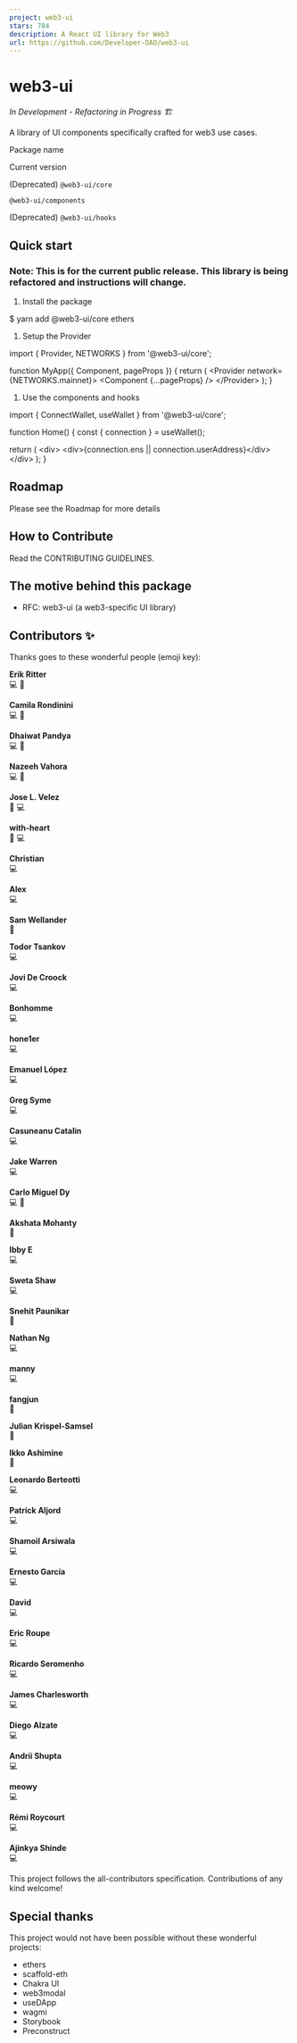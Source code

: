 ```yaml
---
project: web3-ui
stars: 784
description: A React UI library for Web3
url: https://github.com/Developer-DAO/web3-ui
---
```


web3-ui
=======

_In Development - Refactoring in Progress 🏗️_

A library of UI components specifically crafted for web3 use cases.

Package name

Current version

(Deprecated) `@web3-ui/core`

`@web3-ui/components`

(Deprecated) `@web3-ui/hooks`

Quick start
-----------

### Note: This is for the current public release. This library is being refactored and instructions will change.

1.  Install the package

$ yarn add @web3-ui/core ethers

1.  Setup the Provider

import { Provider, NETWORKS } from '@web3-ui/core';

function MyApp({ Component, pageProps }) {
  return (
    <Provider network\={NETWORKS.mainnet}\>
      <Component {...pageProps} />
    </Provider\>
  );
}

1.  Use the components and hooks

import { ConnectWallet, useWallet } from '@web3-ui/core';

function Home() {
  const { connection } \= useWallet();

  return (
    <div\>
      <ConnectWallet />
      <div\>{connection.ens || connection.userAddress}</div\>
    </div\>
  );
}

Roadmap
-------

Please see the Roadmap for more details

How to Contribute
-----------------

Read the CONTRIBUTING GUIDELINES.

The motive behind this package
------------------------------

-   RFC: web3-ui (a web3-specific UI library)

Contributors ✨
--------------

Thanks goes to these wonderful people (emoji key):

  
**Erik Ritter**  
💻 👀

  
**Camila Rondinini**  
💻 👀

  
**Dhaiwat Pandya**  
💻 👀

  
**Nazeeh Vahora**  
💻 📖

  
**Jose L. Velez**  
📖 💻

  
**with-heart**  
👀 💻

  
**Christian**  
💻

  
**Alex**  
💻

  
**Sam Wellander**  
📖

  
**Todor Tsankov**  
💻

  
**Jovi De Croock**  
💻

  
**Bonhomme**  
💻

  
**hone1er**  
💻

  
**Emanuel López**  
💻

  
**Greg Syme**  
💻

  
**Casuneanu Catalin**  
💻

  
**Jake Warren**  
💻

  
**Carlo Miguel Dy**  
💻 📖

  
**Akshata Mohanty**  
📖

  
**Ibby E**  
💻

  
**Sweta Shaw**  
💻

  
**Snehit Paunikar**  
📖

  
**Nathan Ng**  
💻

  
**manny**  
💻

  
**fangjun**  
📖

  
**Julian Krispel-Samsel**  
📖

  
**Ikko Ashimine**  
📖

  
**Leonardo Berteotti**  
💻

  
**Patrick Aljord**  
💻

  
**Shamoil Arsiwala**  
💻

  
**Ernesto García**  
💻

  
**David**  
💻

  
**Eric Roupe**  
💻

  
**Ricardo Seromenho**  
💻

  
**James Charlesworth**  
💻

  
**Diego Alzate**  
💻

  
**Andrii Shupta**  
💻

  
**meowy**  
💻

  
**Rémi Roycourt**  
💻

  
**Ajinkya Shinde**  
💻

This project follows the all-contributors specification. Contributions of any kind welcome!

Special thanks
--------------

This project would not have been possible without these wonderful projects:

-   ethers
-   scaffold-eth
-   Chakra UI
-   web3modal
-   useDApp
-   wagmi
-   Storybook
-   Preconstruct
